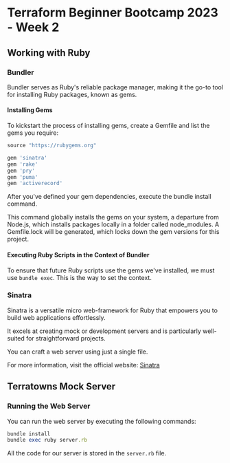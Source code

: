 # Terraform Beginner Bootcamp 2023 - Week 2

## Working with Ruby

### Bundler

Bundler serves as Ruby's reliable package manager, making it the go-to tool for installing Ruby packages, known as gems.

#### Installing Gems

To kickstart the process of installing gems, create a Gemfile and list the gems you require:

```rb
source "https://rubygems.org"

gem 'sinatra'
gem 'rake'
gem 'pry'
gem 'puma'
gem 'activerecord'
```

After you've defined your gem dependencies, execute the bundle install command.

This command globally installs the gems on your system, a departure from Node.js, which installs packages locally in a folder called node_modules. A Gemfile.lock will be generated, which locks down the gem versions for this project.

#### Executing Ruby Scripts in the Context of Bundler

To ensure that future Ruby scripts use the gems we've installed, we must use `bundle exec`. This is the way to set the context.

### Sinatra

Sinatra is a versatile micro web-framework for Ruby that empowers you to build web applications effortlessly.

It excels at creating mock or development servers and is particularly well-suited for straightforward projects.

You can craft a web server using just a single file.

For more information, visit the official website: [Sinatra](https://sinatrarb.com/)

## Terratowns Mock Server

### Running the Web Server

You can run the web server by executing the following commands:

```rb
bundle install
bundle exec ruby server.rb
```

All the code for our server is stored in the `server.rb` file.